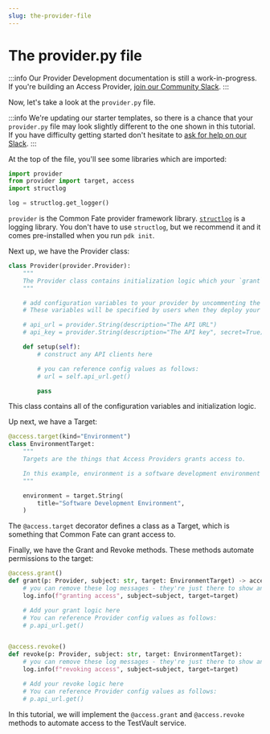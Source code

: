 ```yaml
---
slug: the-provider-file
---
```


# The provider.py file

:::info
Our Provider Development documentation is still a work-in-progress. If you're building an Access Provider, [join our Community Slack](https://join.slack.com/t/commonfatecommunity/shared_invite/zt-q4m96ypu-_gYlRWD3k5rIsaSsqP7QMg).
:::

Now, let's take a look at the `provider.py` file.

:::info
We're updating our starter templates, so there is a chance that your `provider.py` file may look slightly different to the one shown in this tutorial. If you have difficulty getting started don't hesitate to [ask for help on our Slack](https://join.slack.com/t/commonfatecommunity/shared_invite/zt-q4m96ypu-_gYlRWD3k5rIsaSsqP7QMg).
:::

At the top of the file, you'll see some libraries which are imported:

```py
import provider
from provider import target, access
import structlog

log = structlog.get_logger()
```

`provider` is the Common Fate provider framework library. [`structlog`](https://www.structlog.org/) is a logging library. You don't have to use `structlog`, but we recommend it and it comes pre-installed when you run `pdk init`.

Next up, we have the Provider class:

```py
class Provider(provider.Provider):
    """
    The Provider class contains initialization logic which your `grant` and `revoke` function relies upon.
    """

    # add configuration variables to your provider by uncommenting the below.
    # These variables will be specified by users when they deploy your Access Provider.

    # api_url = provider.String(description="The API URL")
    # api_key = provider.String(description="The API key", secret=True)

    def setup(self):
        # construct any API clients here

        # you can reference config values as follows:
        # url = self.api_url.get()

        pass
```

This class contains all of the configuration variables and initialization logic.

Up next, we have a Target:

```py
@access.target(kind="Environment")
class EnvironmentTarget:
    """
    Targets are the things that Access Providers grants access to.

    In this example, environment is a software development environment that the user can request access to.
    """

    environment = target.String(
        title="Software Development Environment",
    )
```

The `@access.target` decorator defines a class as a Target, which is something that Common Fate can grant access to.

Finally, we have the Grant and Revoke methods. These methods automate permissions to the target:

```py
@access.grant()
def grant(p: Provider, subject: str, target: EnvironmentTarget) -> access.GrantResult:
    # you can remove these log messages - they're just there to show an example of how to write logs.
    log.info(f"granting access", subject=subject, target=target)

    # Add your grant logic here
    # You can reference Provider config values as follows:
    # p.api_url.get()


@access.revoke()
def revoke(p: Provider, subject: str, target: EnvironmentTarget):
    # you can remove these log messages - they're just there to show an example of how to write logs.
    log.info(f"revoking access", subject=subject, target=target)

    # Add your revoke logic here
    # You can reference Provider config values as follows:
    # p.api_url.get()
```

In this tutorial, we will implement the `@access.grant` and `@access.revoke` methods to automate access to the TestVault service.
